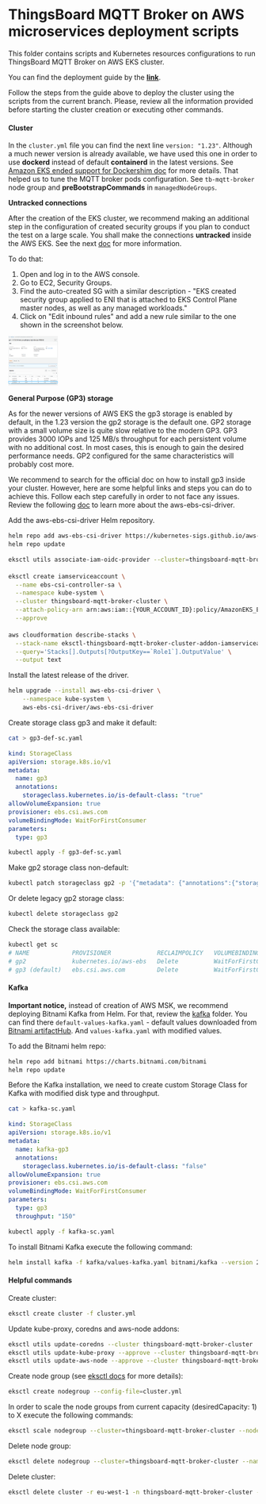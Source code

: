 # ThingsBoard MQTT Broker on AWS microservices deployment scripts

This folder contains scripts and Kubernetes resources configurations to run ThingsBoard MQTT Broker on AWS EKS
cluster.

You can find the deployment guide by the
[**link**](https://thingsboard.io/docs/mqtt-broker/install/cluster/aws-cluster-setup/).

Follow the steps from the guide above to deploy the cluster using the scripts from the current branch.
Please, review all the information provided before starting the cluster creation or executing other commands.

#### Cluster

In the `cluster.yml` file you can find the next line `version: "1.23"`. Although a much newer version is already
available, we have used this one in order to
use **dockerd** instead of default **containerd** in the latest versions.
See [Amazon EKS ended support for Dockershim doc](https://docs.aws.amazon.com/eks/latest/userguide/dockershim-deprecation.html)
for more details.
That helped us to tune the MQTT broker pods configuration. See `tb-mqtt-broker` node group and **preBootstrapCommands**
in `managedNodeGroups`.

**Untracked connections**

After the creation of the EKS cluster, we recommend making an additional step in the configuration of created security
groups
if you plan to conduct the test on a large scale. You shall make the connections **untracked** inside the AWS EKS.
See the
next [doc](https://docs.aws.amazon.com/AWSEC2/latest/UserGuide/security-group-connection-tracking.html#untracked-connections)
for more information.

To do that:

1. Open and log in to the AWS console.
2. Go to EC2, Security Groups.
3. Find the auto-created SG with a similar description - "EKS created security group applied to ENI that is attached to
   EKS Control Plane master nodes, as well as any managed workloads."
4. Click on "Edit inbound rules" and add a new rule similar to the one shown in the screenshot below.

<img src="./images/sg.png?raw=true" width="100" height="100">

**General Purpose (GP3) storage**

As for the newer versions of AWS EKS the gp3 storage is enabled by default, in the 1.23 version the gp2 storage is the
default one.
GP2 storage with a small volume size is quite slow relative to the modern GP3.
GP3 provides 3000 IOPs and 125 MB/s throughput for each persistent volume with no additional cost. In most cases, this
is enough to gain the
desired performance needs. GP2 configured for the same characteristics will probably cost more.

We recommend to search for the official doc on how to install gp3 inside your cluster. However, here are some helpful
links and steps you can do to achieve this.
Follow each step carefully in order to not face any issues.
Review the following [doc](https://github.com/kubernetes-sigs/aws-ebs-csi-driver/blob/master/docs/install.md) to learn
more about the aws-ebs-csi-driver.

Add the aws-ebs-csi-driver Helm repository.

```bash
helm repo add aws-ebs-csi-driver https://kubernetes-sigs.github.io/aws-ebs-csi-driver
helm repo update
```

```bash
eksctl utils associate-iam-oidc-provider --cluster=thingsboard-mqtt-broker-cluster --approve

eksctl create iamserviceaccount \
  --name ebs-csi-controller-sa \
  --namespace kube-system \
  --cluster thingsboard-mqtt-broker-cluster \
  --attach-policy-arn arn:aws:iam::{YOUR_ACCOUNT_ID}:policy/AmazonEKS_EBS_CSI_Driver_Policy \
  --approve
  
aws cloudformation describe-stacks \
  --stack-name eksctl-thingsboard-mqtt-broker-cluster-addon-iamserviceaccount-kube-system-ebs-csi-controller-sa \
  --query='Stacks[].Outputs[?OutputKey==`Role1`].OutputValue' \
  --output text
```

Install the latest release of the driver.

```bash
helm upgrade --install aws-ebs-csi-driver \
    --namespace kube-system \
    aws-ebs-csi-driver/aws-ebs-csi-driver
```

Create storage class gp3 and make it default:

```bash
cat > gp3-def-sc.yaml
```

```yaml
kind: StorageClass
apiVersion: storage.k8s.io/v1
metadata:
  name: gp3
  annotations:
    storageclass.kubernetes.io/is-default-class: "true"
allowVolumeExpansion: true
provisioner: ebs.csi.aws.com
volumeBindingMode: WaitForFirstConsumer
parameters:
  type: gp3
```

```bash
kubectl apply -f gp3-def-sc.yaml
```

Make gp2 storage class non-default:

```bash
kubectl patch storageclass gp2 -p '{"metadata": {"annotations":{"storageclass.kubernetes.io/is-default-class":"false"}}}'
```

Or delete legacy gp2 storage class:

```bash
kubectl delete storageclass gp2
```

Check the storage class available:

```bash
kubectl get sc
# NAME            PROVISIONER             RECLAIMPOLICY   VOLUMEBINDINGMODE      ALLOWVOLUMEEXPANSION   AGE
# gp2             kubernetes.io/aws-ebs   Delete          WaitForFirstConsumer   false                  46m
# gp3 (default)   ebs.csi.aws.com         Delete          WaitForFirstConsumer   true                   14s
```

#### Kafka

**Important notice,** instead of creation of AWS MSK, we recommend deploying Bitnami Kafka from Helm.
For that, review the [kafka](/k8s/aws/kafka) folder.
You can find there `default-values-kafka.yaml` - default values downloaded
from [Bitnami artifactHub](https://artifacthub.io/packages/helm/bitnami/kafka).
And `values-kafka.yaml` with modified values.

To add the Bitnami helm repo:

```bash
helm repo add bitnami https://charts.bitnami.com/bitnami
helm repo update
```

Before the Kafka installation, we need to create custom Storage Class for Kafka with modified disk type and throughput.

```bash
cat > kafka-sc.yaml
```

```yaml
kind: StorageClass
apiVersion: storage.k8s.io/v1
metadata:
  name: kafka-gp3
  annotations:
    storageclass.kubernetes.io/is-default-class: "false"
allowVolumeExpansion: true
provisioner: ebs.csi.aws.com
volumeBindingMode: WaitForFirstConsumer
parameters:
  type: gp3
  throughput: "150"
```

```bash
kubectl apply -f kafka-sc.yaml
```

To install Bitnami Kafka execute the following command:

```bash
helm install kafka -f kafka/values-kafka.yaml bitnami/kafka --version 21.4.4
```

#### Helpful commands

Create cluster:

```bash
eksctl create cluster -f cluster.yml
```

Update kube-proxy, coredns and aws-node addons:

```bash
eksctl utils update-coredns --cluster thingsboard-mqtt-broker-cluster
eksctl utils update-kube-proxy --approve --cluster thingsboard-mqtt-broker-cluster
eksctl utils update-aws-node --approve --cluster thingsboard-mqtt-broker-cluster
```

Create node group (see [eksctl docs](https://eksctl.io/usage/managing-nodegroups/#include-and-exclude-rules) for more
details):

```bash
eksctl create nodegroup --config-file=cluster.yml
```

In order to scale the node groups from current capacity (desiredCapacity: 1) to X execute the following commands:

```bash
eksctl scale nodegroup --cluster=thingsboard-mqtt-broker-cluster --nodes=X tb-mqtt-broker
```

Delete node group:

```bash
eksctl delete nodegroup --cluster=thingsboard-mqtt-broker-cluster --name=tb-mqtt-broker
```

Delete cluster:

```bash
eksctl delete cluster -r eu-west-1 -n thingsboard-mqtt-broker-cluster -w
```
